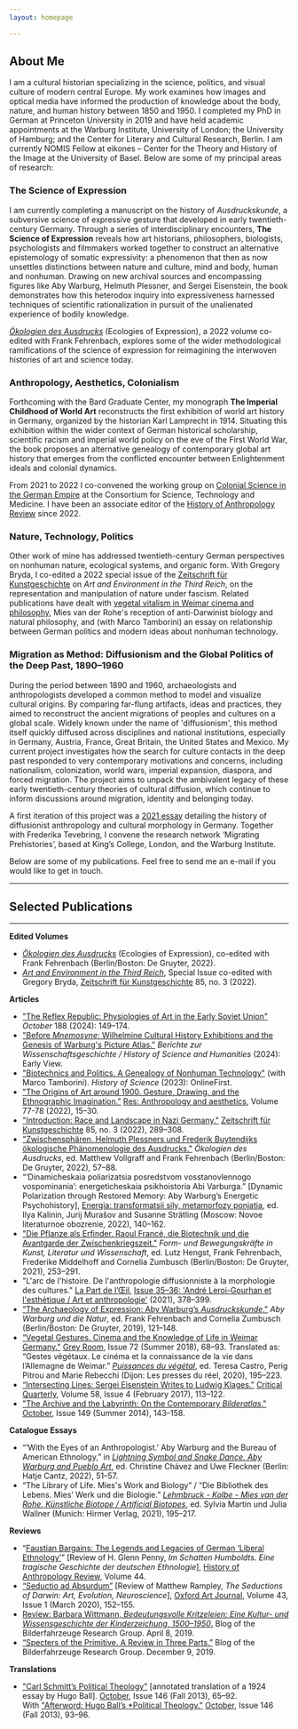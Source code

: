 ```yaml
---
layout: homepage

---
```

## About Me 

I am a cultural historian specializing in the science, politics, and visual culture of modern central Europe. My work examines how images and optical media have informed the production of knowledge about the body, nature, and human history between 1850 and 1950. I completed my PhD in German at Princeton University in 2019 and have held academic appointments at the Warburg Institute, University of London; the University of Hamburg; and the Center for Literary and Cultural Research, Berlin. I am currently NOMIS Fellow at eikones – Center for the Theory and History of the Image at the University of Basel. Below are some of my principal areas of research:

### The Science of Expression

I am currently completing a manuscript on the history of _Ausdruckskunde_, a subversive science of expressive gesture that developed in early twentieth-century Germany. Through a series of interdisciplinary encounters, **The Science of Expression** reveals how art historians, philosophers, biologists, psychologists and filmmakers worked together to construct an alternative epistemology of somatic expressivity: a phenomenon that then as now unsettles distinctions between nature and culture, mind and body, human and nonhuman. Drawing on new archival sources and encompassing figures like Aby Warburg, Helmuth Plessner, and Sergei Eisenstein, the book demonstrates how this heterodox inquiry into expressiveness harnessed techniques of scientific rationalization in pursuit of the unalienated experience of bodily knowledge.

[_Ökologien des Ausdrucks_](https://www.degruyter.com/view/title/541863?rskey=HTbvuT&result=6) (Ecologies of Expression), a 2022 volume co-edited with Frank Fehrenbach, explores some of the wider methodological ramifications of the science of expression for reimagining the interwoven histories of art and science today.

### Anthropology, Aesthetics, Colonialism
	
Forthcoming with the Bard Graduate Center, my monograph **The Imperial Childhood of World Art** reconstructs the first exhibition of world art history in Germany, organized by the historian Karl Lamprecht in 1914. Situating this exhibition within the wider context of German historical scholarship, scientific racism and imperial world policy on the eve of the First World War, the book proposes an alternative genealogy of contemporary global art history that emerges from the conflicted encounter between Enlightenment ideals and colonial dynamics.

From 2021 to 2022 I co-convened the working group on [Colonial Science in the German Empire](https://www.chstm.org/content/colonial-science-german-empire-0) at the Consortium for Science, Technology and Medicine. I have been an associate editor of the [History of Anthropology Review](https://histanthro.org) since 2022.

### Nature, Technology, Politics

Other work of mine has addressed twentieth-century German perspectives on nonhuman nature, ecological systems, and organic form. With Gregory Bryda, I co-edited a 2022 special issue of the [Zeitschrift für Kunstgeschichte](https://www.degruyter.com/journal/key/zkg/html?lang=en) on _Art and Environment in the Third Reich_, on the representation and manipulation of nature under fascism. Related publications have dealt with [vegetal vitalism in Weimar cinema and philosophy](https://direct.mit.edu/grey/article-abstract/doi/10.1162/grey_a_00252/10781/Vegetal-Gestures-Cinema-and-the-Knowledge-of-Life?redirectedFrom=fulltext), Mies van der Rohe's reception of anti-Darwinist biology and natural philosophy, and (with Marco Tamborini) an essay on relationship between German politics and modern ideas about nonhuman technology.

### Migration as Method: Diffusionism and the Global Politics of the Deep Past, 1890–1960

During the period between 1890 and 1960, archaeologists and anthropologists developed a common method to model and visualize cultural origins. By comparing far-flung artifacts, ideas and practices, they aimed to reconstruct the ancient migrations of peoples and cultures on a global scale. Widely known under the name of 'diffusionism', this method itself quickly diffused across disciplines and national institutions, especially in Germany, Austria, France, Great Britain, the United States and Mexico. My current project investigates how the search for culture contacts in the deep past responded to very contemporary motivations and concerns, including nationalism, colonization, world wars, imperial expansion, diaspora, and forced migration. The project aims to unpack the ambivalent legacy of these early twentieth-century theories of cultural diffusion, which continue to inform discussions around migration, identity and belonging today.

A first iteration of this project was a [2021 essay](http://www.lapartdeloeil.be/fr/revues_details.php?vid=29) detailing the history of diffusionist anthropology and cultural morphology in Germany. Together with Frederika Tevebring, I convene the research network ‘Migrating Prehistories’, based at King’s College, London, and the Warburg Institute.

Below are some of my publications. Feel free to send me an e-mail if you would like to get in touch.


---
## Selected Publications

---

**Edited Volumes**

* [_Ökologien des Ausdrucks_](https://www.degruyter.com/view/title/541863?rskey=HTbvuT&result=6) (Ecologies of Expression), co-edited with Frank Fehrenbach (Berlin/Boston: De Gruyter, 2022).
* [_Art and Environment in the Third Reich_](https://www.degruyter.com/journal/key/zkg/85/3/html?lang=en), Special Issue co-edited with Gregory Bryda, <u>Zeitschrift für Kunstgeschichte</u> 85, no. 3 (2022).

**Articles**

* ["The Reflex Republic: Physiologies of Art in the Early Soviet Union"](https://doi.org/10.1162/octo_a_00519) _October_ 188 (2024): 149–174.
* ["Before _Mnemosyne_: Wilhelmine Cultural History Exhibitions and the Genesis of Warburg's Picture Atlas."](https://doi.org/10.1002/bewi.202300014) _Berichte zur Wissenschaftsgeschichte / History of Science and Humanities_ (2024): Early View.
* ["Biotechnics and Politics. A Genealogy of Nonhuman Technology"](https://doi.org/10.1177/00732753231187676) (with Marco Tamborini). _History of Science_ (2023): OnlineFirst.
* ["The Origins of Art around 1900. Gesture, Drawing, and the Ethnographic Imagination."](https://doi.org/10.1086/722290) <u>Res: Anthropology and aesthetics</u>, Volume 77-78 (2022), 15–30.
* ["Introduction: Race and Landscape in Nazi Germany."](https://doi.org/10.1515/ZKG-2022-3002) <u>Zeitschrift für Kunstgeschichte</u> 85, no. 3 (2022), 289–308.
* ["Zwischensphären. Helmuth Plessners und Frederik Buytendijks ökologische Phänomenologie des Ausdrucks."](https://doi.org/10.1515/9783110621440-006) _Ökologien des Ausdrucks_, ed. Matthew Vollgraff and Frank Fehrenbach (Berlin/Boston: De Gruyter, 2022), 57–88.
* “‘Dinamicheskaia poliarizatsia posredstvom vosstanovlennogo vospominania’: energeticheskaia psikhoistoria Abi Varburga.” [Dynamic Polarization through Restored Memory: Aby Warburg’s Energetic Psychohistory], [Energia: transformatsii sily, metamorfozy ponjatia](https://www.nlobooks.ru/books/intellektualnaya_istoriya/24595/), ed. Ilya Kalinin, Jurij Murašov and Susanne Strätling (Moscow: Novoe literaturnoe obozrenie, 2022), 140–162.
* ["Die Pflanze als Erfinder. Raoul Francé, die Biotechnik und die Avantgarde der Zwischenkriegszeit."](https://doi.org/10.1515/9783110743968-013) _Form- und Bewegungskräfte in Kunst, Literatur und Wissenschaft_, ed. Lutz Hengst, Frank Fehrenbach, Frederike Middelhoff and Cornelia Zumbusch (Berlin/Boston: De Gruyter, 2021), 253–291. 
* "L'arc de l'histoire. De l'anthropologie diffusionniste à la morphologie des cultures." <u>La Part de l’Œil</u>, [Issue 35–36: 'André Leroi-Gourhan et l'esthétique / Art et anthropologie'](http://www.lapartdeloeil.be/fr/revues_details.php?vid=29) (2021), 378–399.
* [“The Archaeology of Expression: Aby Warburg’s _Ausdruckskunde_."](https://doi.org/10.1515/9783110583410-010) _Aby Warburg und die Natur_, ed. Frank Fehrenbach and Cornelia Zumbusch (Berlin/Boston: De Gruyter, 2019), 121–148. 
* [“Vegetal Gestures. Cinema and the Knowledge of Life in Weimar Germany."](https://doi.org/10.1162/grey_a_00252) <u>Grey Room</u>, Issue 72 (Summer 2018), 68–93. 
Translated as: “Gestes végétaux. Le cinéma et la connaissance de la vie dans l’Allemagne de Weimar.” [_Puissances du végétal_](https://www.lespressesdureel.com/EN/ouvrage.php?id=7775), ed. Teresa Castro, Perig Pitrou and Marie Rebecchi (Dijon: Les presses du réel, 2020), 195–223.
* [“Intersecting Lines: Sergei Eisenstein Writes to Ludwig Klages.”](https://doi.org/10.1111/criq.12325) <u>Critical Quarterly</u>, Volume 58, Issue 4 (February 2017), 113–122. 
* ["The Archive and the Labyrinth: On the Contemporary _Bilderatlas_."](https://doi.org/10.1162/OCTO_a_00187) <u>October</u>, Issue 149 (Summer 2014), 143–158.

**Catalogue Essays**

* “‘With the Eyes of an Anthropologist.’ Aby Warburg and the Bureau of American Ethnology,” in [_Lightning Symbol and Snake Dance. Aby Warburg and Pueblo Art_](https://www.hatjecantz.de/lightning-symbol-and-snake-dance-8155-1.html?article_id=8155&clang=1), ed. Christine Chávez and Uwe Fleckner (Berlin: Hatje Cantz, 2022), 51–57.
* “The Library of Life. Mies's Work and Biology” / “Die Bibliothek des Lebens. Mies’ Werk und die Biologie.” [_Lehmbruck - Kolbe - Mies van der Rohe. Künstliche Biotope / Artificial Biotopes_](https://www.hirmerverlag.de/eu/titel-3-3/lehmbruck_kolbe_mies_van_der_rohe-2196/), ed. Sylvia Martin und Julia Wallner (Munich: Hirmer Verlag, 2021), 195–217.

**Reviews**

* “[Faustian Bargains: The Legends and Legacies of German ‘Liberal Ethnology’](https://histanthro.org/reviews/faustian-bargains/)” \[Review of H. Glenn Penny, _Im Schatten Humboldts. Eine tragische Geschichte der deutschen Ethnologie_\], <u>History of Anthropology Review</u>, Volume 44.
* [“Seductio ad Absurdum”](https://doi.org/10.1093/oxartj/kcz030) \[Review of Matthew Rampley, _The Seductions of Darwin: Art, Evolution, Neuroscience_\], <u>Oxford Art Journal</u>, Volume 43, Issue 1 (March 2020), 152–155.
* [Review: Barbara Wittmann, _Bedeutungsvolle Kritzeleien: Eine Kultur- und Wissensgeschichte der Kinderzeichung, 1500–1950_.](https://bilderfahrzeuge.hypotheses.org/3609) Blog of the Bilderfahrzeuge Research Group. April 8, 2019.
* [“Specters of the Primitive. A Review in Three Parts.”](https://bilderfahrzeuge.hypotheses.org/4487) Blog of the Bilderfahrzeuge Research Group. December 9, 2019.

**Translations**

* ["Carl Schmitt’s Political Theology"](https://doi.org/10.1162/OCTO_a_00157) \[annotated translation of a 1924 essay by Hugo Ball\]. <u>October</u>, Issue 146 (Fall 2013), 65–92.  
With ["Afterword: Hugo Ball’s *Political Theology."](https://doi.org/10.1162/OCTO_a_00160) <u>October</u>, Issue 146 (Fall 2013), 93–96. 
